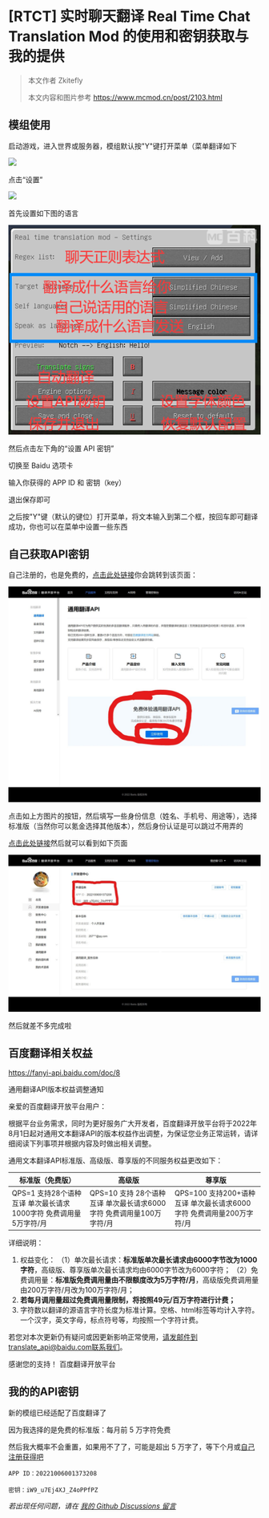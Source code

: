 # [RTCT] 实时聊天翻译 Real Time Chat Translation Mod 的使用和密钥获取与我的提供

> 本文作者 Zkitefly
> 
> 本文内容和图片参考 https://www.mcmod.cn/post/2103.html

## 模组使用

启动游戏，进入世界或服务器，模组默认按"Y"键打开菜单（菜单翻译如下

![](https://i.mcmod.cn/editor/upload/20220208/1644258910_49645_Djpa.png)

点击“设置”

![](https://i.mcmod.cn/editor/upload/20220208/1644259658_49645_Lkyo.png)

首先设置如下图的语言

![](/p/3.png)

然后点击左下角的“设置 API 密钥”

切换至 Baidu 选项卡

输入你获得的 APP ID 和 密钥（key）

退出保存即可

之后按"Y"键（默认的键位）打开菜单，将文本输入到第二个框，按回车即可翻译成功，你也可以在菜单中设置一些东西

## 自己获取API密钥

自己注册的，也是免费的，[点击此处链接](https://fanyi-api.baidu.com/product/11)你会跳转到该页面：

![](/p/1.jpeg)

点击如上方图片的按钮，然后填写一些身份信息（姓名、手机号、用途等），选择标准版（当然你可以氪金选择其他版本），然后身份认证是可以跳过不用弄的

[点击此处链接](https://fanyi-api.baidu.com/manage/developer)然后就可以看到如下页面

![](/p/2.jpg)

然后就差不多完成啦

## 百度翻译相关权益

https://fanyi-api.baidu.com/doc/8

通用翻译API版本权益调整通知

亲爱的百度翻译开放平台用户：

根据平台业务需求，同时为更好服务广大开发者，百度翻译开放平台将于2022年8月1日起对通用文本翻译API的版本权益作出调整，为保证您业务正常运转，请详细阅读下列事项并根据内容及时做出相关调整。

通用文本翻译API标准版、高级版、尊享版的不同服务权益更改如下：

|标准版（免费版）|高级版|尊享版|
|--|--|--|
|QPS=1       支持28个语种互译       单次最长请求1000字符       免费调用量5万字符/月|QPS=10     支持 28个语种互译     单次最长请求6000字符      免费调用量100万字符/月|QPS=100     支持200+语种互译      单次最长请求6000字符      免费调用量200万字符/月|

详细说明：
1. 权益变化：
（1）单次最长请求：**标准版单次最长请求由6000字节改为1000字符**，高级版、尊享版单次最长请求均由6000字节改为6000字符；
（2）免费调用量：**标准版免费调用量由不限额度改为5万字符/月**，高级版免费调用量由200万字符/月改为100万字符/月；
2. **若每月调用量超过免费调用量限制，将按照49元/百万字符进行计费；**
3. 字符数以翻译的源语言字符长度为标准计算。空格、html标签等均计入字符。一个汉字，英文字母，标点符号等，均按照一个字符计费。
 
若您对本次更新仍有疑问或因更新影响正常使用，请发邮件到translate_api@baidu.com联系我们。
 
感谢您的支持！
百度翻译开放平台

## 我的的API密钥

新的模组已经适配了百度翻译了

因为我选择的是免费的标准版：每月前 5 万字符免费

然后我大概率不会重置，如果用不了了，可能是超出 5 万字了，等下个月或[自己注册获得吧](#自己获取api密钥)

```
APP ID：20221006001373208

密钥：iW9_u7Ej4XJ_Z4oPPfPZ
```

*若出现任何问题，请在 [我的 Github Discussions 留言](https://github.com/zkitefly/zkitefly.github.io/discussions)*

<script src="https://giscus.app/client.js"
        data-repo="zkitefly/zkitefly.github.io"
        data-repo-id="R_kgDOHnuxMQ"
        data-category="Announcements"
        data-category-id="DIC_kwDOHnuxMc4CR1BR"
        data-mapping="pathname"
        data-strict="0"
        data-reactions-enabled="1"
        data-emit-metadata="1"
        data-input-position="top"
        data-theme="preferred_color_scheme"
        data-lang="zh-CN"
        data-loading="lazy"
        crossorigin="anonymous"
        async>
</script>


